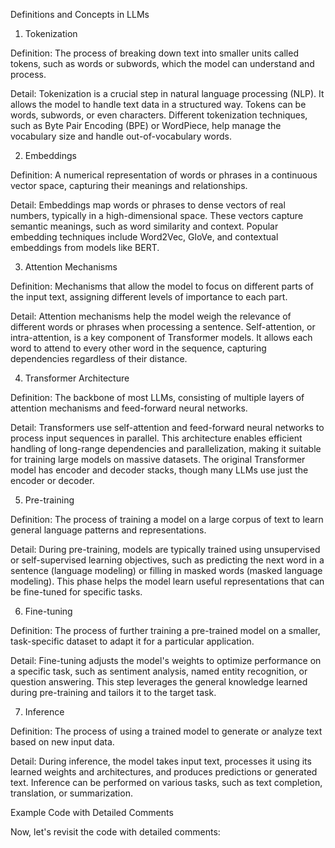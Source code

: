 Definitions and Concepts in LLMs

1. Tokenization

Definition: The process of breaking down text into smaller units called tokens, such as words or subwords, which the model can understand and process.

Detail: Tokenization is a crucial step in natural language processing (NLP). It allows the model to handle text data in a structured way. Tokens can be words, subwords, or even characters. Different tokenization techniques, such as Byte Pair Encoding (BPE) or WordPiece, help manage the vocabulary size and handle out-of-vocabulary words.

2. Embeddings

Definition: A numerical representation of words or phrases in a continuous vector space, capturing their meanings and relationships.

Detail: Embeddings map words or phrases to dense vectors of real numbers, typically in a high-dimensional space. These vectors capture semantic meanings, such as word similarity and context. Popular embedding techniques include Word2Vec, GloVe, and contextual embeddings from models like BERT.

3. Attention Mechanisms

Definition: Mechanisms that allow the model to focus on different parts of the input text, assigning different levels of importance to each part.

Detail: Attention mechanisms help the model weigh the relevance of different words or phrases when processing a sentence. Self-attention, or intra-attention, is a key component of Transformer models. It allows each word to attend to every other word in the sequence, capturing dependencies regardless of their distance.

4. Transformer Architecture

Definition: The backbone of most LLMs, consisting of multiple layers of attention mechanisms and feed-forward neural networks.

Detail: Transformers use self-attention and feed-forward neural networks to process input sequences in parallel. This architecture enables efficient handling of long-range dependencies and parallelization, making it suitable for training large models on massive datasets. The original Transformer model has encoder and decoder stacks, though many LLMs use just the encoder or decoder.

5. Pre-training

Definition: The process of training a model on a large corpus of text to learn general language patterns and representations.

Detail: During pre-training, models are typically trained using unsupervised or self-supervised learning objectives, such as predicting the next word in a sentence (language modeling) or filling in masked words (masked language modeling). This phase helps the model learn useful representations that can be fine-tuned for specific tasks.

6. Fine-tuning

Definition: The process of further training a pre-trained model on a smaller, task-specific dataset to adapt it for a particular application.

Detail: Fine-tuning adjusts the model's weights to optimize performance on a specific task, such as sentiment analysis, named entity recognition, or question answering. This step leverages the general knowledge learned during pre-training and tailors it to the target task.

7. Inference

Definition: The process of using a trained model to generate or analyze text based on new input data.

Detail: During inference, the model takes input text, processes it using its learned weights and architectures, and produces predictions or generated text. Inference can be performed on various tasks, such as text completion, translation, or summarization.

Example Code with Detailed Comments

Now, let's revisit the code with detailed comments:
